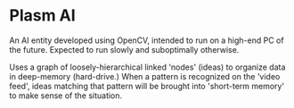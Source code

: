 Plasm AI
=====

An AI entity developed using OpenCV, intended to run on a high-end PC of the future.  Expected to run slowly and suboptimally otherwise.

Uses a graph of loosely-hierarchical linked 'nodes' (ideas) to organize data in deep-memory (hard-drive.) When a pattern is recognized on the 'video feed',
ideas matching that pattern will be brought into 'short-term memory' to make sense of the situation.
